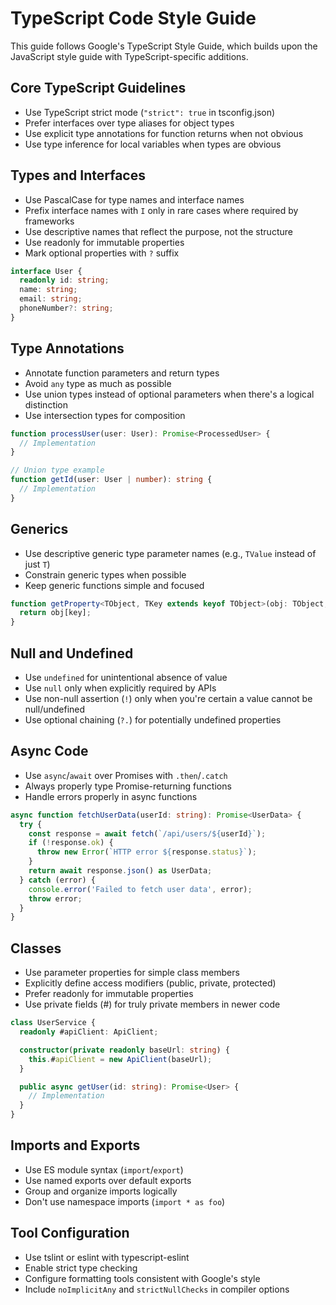 <!-- file: .github/code-style-typescript.md -->
<!-- version: 1.0.0 -->
<!-- guid: 8d1e4f2a-6b9c-4e7f-2a8d-5e1f4a8d1e2a -->

# TypeScript Code Style Guide

This guide follows Google's TypeScript Style Guide, which builds upon the JavaScript style guide with TypeScript-specific additions.

## Core TypeScript Guidelines

- Use TypeScript strict mode (`"strict": true` in tsconfig.json)
- Prefer interfaces over type aliases for object types
- Use explicit type annotations for function returns when not obvious
- Use type inference for local variables when types are obvious

## Types and Interfaces

- Use PascalCase for type names and interface names
- Prefix interface names with `I` only in rare cases where required by frameworks
- Use descriptive names that reflect the purpose, not the structure
- Use readonly for immutable properties
- Mark optional properties with `?` suffix

```typescript
interface User {
  readonly id: string;
  name: string;
  email: string;
  phoneNumber?: string;
}
```

## Type Annotations

- Annotate function parameters and return types
- Avoid `any` type as much as possible
- Use union types instead of optional parameters when there's a logical distinction
- Use intersection types for composition

```typescript
function processUser(user: User): Promise<ProcessedUser> {
  // Implementation
}

// Union type example
function getId(user: User | number): string {
  // Implementation
}
```

## Generics

- Use descriptive generic type parameter names (e.g., `TValue` instead of just `T`)
- Constrain generic types when possible
- Keep generic functions simple and focused

```typescript
function getProperty<TObject, TKey extends keyof TObject>(obj: TObject, key: TKey): TObject[TKey] {
  return obj[key];
}
```

## Null and Undefined

- Use `undefined` for unintentional absence of value
- Use `null` only when explicitly required by APIs
- Use non-null assertion (`!`) only when you're certain a value cannot be null/undefined
- Use optional chaining (`?.`) for potentially undefined properties

## Async Code

- Use `async`/`await` over Promises with `.then`/`.catch`
- Always properly type Promise-returning functions
- Handle errors properly in async functions

```typescript
async function fetchUserData(userId: string): Promise<UserData> {
  try {
    const response = await fetch(`/api/users/${userId}`);
    if (!response.ok) {
      throw new Error(`HTTP error ${response.status}`);
    }
    return await response.json() as UserData;
  } catch (error) {
    console.error('Failed to fetch user data', error);
    throw error;
  }
}
```

## Classes

- Use parameter properties for simple class members
- Explicitly define access modifiers (public, private, protected)
- Prefer readonly for immutable properties
- Use private fields (#) for truly private members in newer code

```typescript
class UserService {
  readonly #apiClient: ApiClient;

  constructor(private readonly baseUrl: string) {
    this.#apiClient = new ApiClient(baseUrl);
  }

  public async getUser(id: string): Promise<User> {
    // Implementation
  }
}
```

## Imports and Exports

- Use ES module syntax (`import`/`export`)
- Use named exports over default exports
- Group and organize imports logically
- Don't use namespace imports (`import * as foo`)

## Tool Configuration

- Use tslint or eslint with typescript-eslint
- Enable strict type checking
- Configure formatting tools consistent with Google's style
- Include `noImplicitAny` and `strictNullChecks` in compiler options
